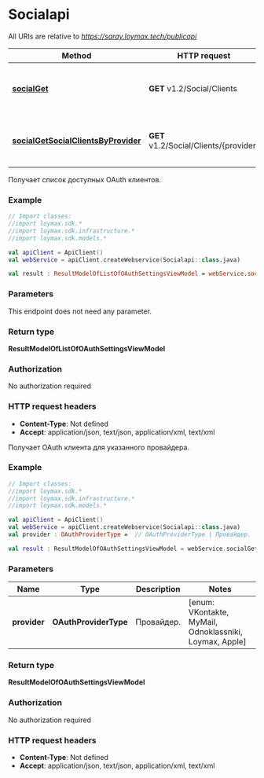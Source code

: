 # Socialapi

All URIs are relative to *https://saray.loymax.tech/publicapi*

Method | HTTP request | Description
------------- | ------------- | -------------
[**socialGet**](Socialapi.md#socialGet) | **GET** v1.2/Social/Clients | Получает список доступных OAuth клиентов.
[**socialGetSocialClientsByProvider**](Socialapi.md#socialGetSocialClientsByProvider) | **GET** v1.2/Social/Clients/{provider} | Получает OAuth клиента для указанного провайдера.



Получает список доступных OAuth клиентов.

### Example
```kotlin
// Import classes:
//import loymax.sdk.*
//import loymax.sdk.infrastructure.*
//import loymax.sdk.models.*

val apiClient = ApiClient()
val webService = apiClient.createWebservice(Socialapi::class.java)

val result : ResultModelOfListOfOAuthSettingsViewModel = webService.socialGet()
```

### Parameters
This endpoint does not need any parameter.

### Return type

**ResultModelOfListOfOAuthSettingsViewModel**

### Authorization

No authorization required

### HTTP request headers

 - **Content-Type**: Not defined
 - **Accept**: application/json, text/json, application/xml, text/xml


Получает OAuth клиента для указанного провайдера.

### Example
```kotlin
// Import classes:
//import loymax.sdk.*
//import loymax.sdk.infrastructure.*
//import loymax.sdk.models.*

val apiClient = ApiClient()
val webService = apiClient.createWebservice(Socialapi::class.java)
val provider : OAuthProviderType =  // OAuthProviderType | Провайдер.

val result : ResultModelOfOAuthSettingsViewModel = webService.socialGetSocialClientsByProvider(provider)
```

### Parameters

Name | Type | Description  | Notes
------------- | ------------- | ------------- | -------------
 **provider** | **OAuthProviderType**| Провайдер. | [enum: VKontakte, MyMail, Odnoklassniki, Loymax, Apple]

### Return type

**ResultModelOfOAuthSettingsViewModel**

### Authorization

No authorization required

### HTTP request headers

 - **Content-Type**: Not defined
 - **Accept**: application/json, text/json, application/xml, text/xml

